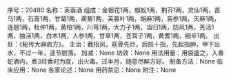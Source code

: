 序号：20480
名称：芙蓉酒
组成：金银花1两，蜈蚣1两，荆芥1两，灵仙1两，首乌1两，石膏1两，甘菊1两，蒺藜1两，芙蓉叶1两，胡麻1两，苦参1两，天麻1两，连翘1两，杜仲1两，黄柏1两，川芎1两，大力子1两，当归1两，防风1两，羌活1两，独活1两，白术1两，人参1两，甘草1两，苍耳子1两，黄耆1两，细辛1两。
出处：《秘传大麻疯方》。
主治：截指风，筋骨先烂，后损十指，先起指肿，甲下出水，不过一年，逐节脱落。
加减：None
功效：None
用法用量：用袋盛之，入香蛇酒内，煮3炷香时为度，出火毒。过半月，随意尽醉方好。
制备方法：None
临床应用：None
各家论述：None
用药禁忌：None
附注：None
